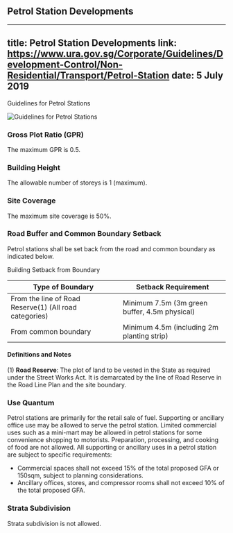 
## Petrol Station Developments
---
title: Petrol Station Developments
link: https://www.ura.gov.sg/Corporate/Guidelines/Development-Control/Non-Residential/Transport/Petrol-Station
date: 5 July 2019
---

Guidelines for Petrol Stations

![Guidelines for Petrol Stations](https://www.ura.gov.sg/-/media/Corporate/Guidelines/Development-control/Others/TP03_Petrol_Station.jpg?h=100%25&w=100%25)

### Gross Plot Ratio (GPR)

The maximum GPR is 0.5.

### Building Height

The allowable number of storeys is 1 (maximum).

### Site Coverage

The maximum site coverage is 50%.

### Road Buffer and Common Boundary Setback

Petrol stations shall be set back from the road and common boundary as indicated below.

Building Setback from Boundary

| Type of Boundary                                       | Setback Requirement                           |
| ------------------------------------------------------ | --------------------------------------------- |
| From the line of Road Reserve(1) (All road categories) | Minimum 7.5m (3m green buffer, 4.5m physical) |
| From common boundary                                   | Minimum 4.5m (including 2m planting strip)    |

#### Definitions and Notes

(1) **Road Reserve**: The plot of land to be vested in the State as required under the Street Works Act. It is demarcated by the line of Road Reserve in the Road Line Plan and the site boundary.

### Use Quantum

Petrol stations are primarily for the retail sale of fuel. Supporting or ancillary office use may be allowed to serve the petrol station. Limited commercial uses such as a mini-mart may be allowed in petrol stations for some convenience shopping to motorists. Preparation, processing, and cooking of food are not allowed. All supporting or ancillary uses in a petrol station are subject to specific requirements:

- Commercial spaces shall not exceed 15% of the total proposed GFA or 150sqm, subject to planning considerations.
- Ancillary offices, stores, and compressor rooms shall not exceed 10% of the total proposed GFA.

### Strata Subdivision

Strata subdivision is not allowed.
